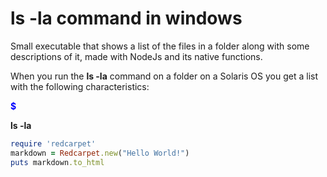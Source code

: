 # ls -la command in windows

Small executable that shows a list of the files in a folder along with some descriptions of it, made with NodeJs and its native functions.

When you run the **ls -la** command on a folder on a Solaris OS you get a list with the following characteristics: 

<b><p style="color: blue">$</p> ls -la</b>

```ruby
require 'redcarpet'
markdown = Redcarpet.new("Hello World!")
puts markdown.to_html
```
